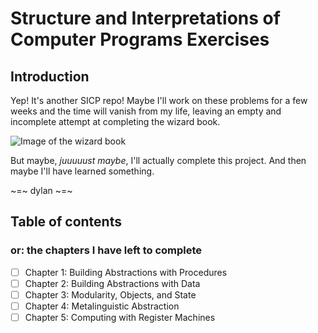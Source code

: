 # Structure and Interpretations of Computer Programs Exercises

## Introduction

Yep! It's another SICP repo! Maybe I'll work on these problems for a few weeks
and the time will vanish from my life, leaving an empty and incomplete attempt
at completing the wizard book.

![Image of the wizard book](https://images-na.ssl-images-amazon.com/images/I/51H17R%2BbW8L._SX331_BO1,204,203,200_.jpg)

But maybe, _juuuuust maybe_, I'll actually complete this project. And then maybe
I'll have learned something.

~=~ dylan ~=~

## Table of contents
### or: the chapters I have left to complete

- [ ] Chapter 1: Building Abstractions with Procedures
- [ ] Chapter 2: Building Abstractions with Data
- [ ] Chapter 3: Modularity, Objects, and State
- [ ] Chapter 4: Metalinguistic Abstraction
- [ ] Chapter 5: Computing with Register Machines
